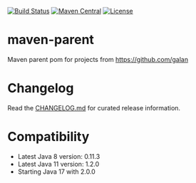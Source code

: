 [![Build Status](https://img.shields.io/travis/galan/maven-parent.svg?style=flat)](https://travis-ci.org/galan/maven-parent)
[![Maven Central](https://img.shields.io/maven-central/v/de.galan/parent.svg?style=flat)](https://maven-badges.herokuapp.com/maven-central/de.galan/parent)
[![License](https://img.shields.io/github/license/galan/maven-parent.svg?style=flat)](https://www.apache.org/licenses/LICENSE-2.0.html)

# maven-parent

Maven parent pom for projects from https://github.com/galan


# Changelog

Read the [CHANGELOG.md](CHANGELOG.md) for curated release information.


# Compatibility

* Latest Java 8 version: 0.11.3
* Latest Java 11 version: 1.2.0
* Starting Java 17 with 2.0.0
